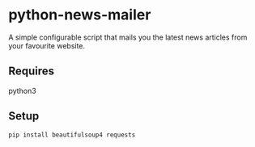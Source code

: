 # python-news-mailer
A simple configurable script that mails you the latest news articles from your favourite website.

## Requires
python3

## Setup
`pip install beautifulsoup4 requests`
